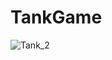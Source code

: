 # TankGame


![Tank_2](https://github.com/SirMaxWell/TankGame/assets/50089794/123659e4-7816-4187-887d-c38be933e1e9)
